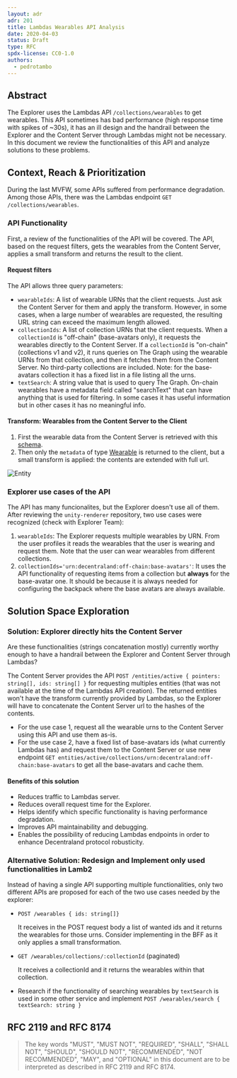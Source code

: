 ```yaml
---
layout: adr
adr: 201
title: Lambdas Wearables API Analysis
date: 2020-04-03
status: Draft
type: RFC
spdx-license: CC0-1.0
authors:
  - pedrotambo
---
```


## Abstract

The Explorer uses the Lambdas API `/collections/wearables` to get wearables. This API sometimes has bad performance (high response time with spikes of ~30s), it has an ill design and the handrail between the Explorer and the Content Server through Lambdas might not be necessary. In this document we review the functionalities of this API and analyze solutions to these problems.

## Context, Reach & Prioritization

During the last MVFW, some APIs suffered from performance degradation. Among those APIs, there was the Lambdas endpoint `GET /collections/wearables`.

### API Functionality
First, a review of the functionalities of the API will be covered. The API, based on the request filters, gets the wearables from the Content Server, applies a small transform and returns the result to the client.

#### Request filters
The API allows three query parameters:

- `wearableIds`: A list of wearable URNs that the client requests. Just ask the Content Server for them and apply the transform. However, in some cases, when a large number of wearables are requested, the resulting URL string can exceed the maximum length allowed.
- `collectionIds`: A list of collection URNs that the client requests. When a `collectionId` is "off-chain" (base-avatars only), it requests the wearables directly to the Content Server. If a `collectionId` is "on-chain" (collections v1 and v2), it runs queries on The Graph using the wearable URNs from that collection, and then it fetches them from the Content Server. No third-party collections are included. Note: for the base-avatars collection it has a fixed list in a file listing all the urns.
- `textSearch`: A string value that is used to query The Graph. On-chain wearables have a metadata field called "searchText" that can have anything that is used for filtering. In some cases it has useful information but in other cases it has no meaningful info.

#### Transform: Wearables from the Content Server to the Client

1. First the wearable data from the Content Server is retrieved with this [schema](https://github.com/decentraland/schemas/blob/main/src/platform/entity.ts#L28-L37).
2. Then only the `metadata` of type [Wearable](https://github.com/decentraland/schemas/blob/main/src/platform/item/wearable/wearable.ts#L18-L26) is returned to the client, but a small transform is applied: the contents are extended with full url.

![Entity](/resources/ADR-201/entity-transform.png)

### Explorer use cases of the API
The API has many funcionalites, but the Explorer doesn't use all of them. After reviewing the `unity-renderer` repository, two use cases were recognized (check with Explorer Team): 
1. `wearableIds`: The Explorer requests multiple wearables by URN. From the user profiles it reads the wearables that the user is wearing and request them. Note that the user can wear wearables from different collections.
2. `collectionIds='urn:decentraland:off-chain:base-avatars'`: It uses the API functionality of requesting items from a collection but **always** for the base-avatar one. It should be because it is always needed for configuring the backpack where the base avatars are always available.


## Solution Space Exploration

### Solution: Explorer directly hits the Content Server

Are these functionalities (strings concatenation mostly) currently worthy enough to have a handrail between the Explorer and Content Server through Lambdas?

The Content Server provides the API `POST /entities/active { pointers: string[], ids: string[] }` for requesting multiples entities (that was not available at the time of the Lambdas API creation). The returned entities won't have the transform currently provided by Lambdas, so the Explorer will have to concatenate the Content Server url to the hashes of the contents.
- For the use case 1, request all the wearable urns to the Content Server using this API and use them as-is.
- For the use case 2, have a fixed list of base-avatars ids (what currently Lambdas has) and request them to the Content Server or use new endpoint `GET entities/active/collections/urn:decentraland:off-chain:base-avatars` to get all the base-avatars and cache them.

#### Benefits of this solution
- Reduces traffic to Lambdas server.
- Reduces overall request time for the Explorer.
- Helps identify which specific functionality is having performance degradation.
- Improves API maintainability and debugging.
- Enables the possibility of reducing Lambdas endpoints in order to enhance Decentraland protocol robusticity.

### Alternative Solution: Redesign and Implement only used functionalities in Lamb2

Instead of having a single API supporting multiple functionalities, only two different APIs are proposed for each of the two use cases needed by the explorer:
- `POST /wearables { ids: string[]}`

  It receives in the POST request body a list of wanted ids and it returns the wearables for those urns. Consider implementing in the BFF as it only applies a small transformation.

- `GET /wearables/collections/:collectionId` (paginated)
  
  It receives a collectionId and it returns the wearables within that collection.

- Research if the functionality of searching wearables by `textSearch` is used in some other service and implement `POST /wearables/search { textSearch: string }`




## RFC 2119 and RFC 8174

> The key words "MUST", "MUST NOT", "REQUIRED", "SHALL", "SHALL NOT", "SHOULD", "SHOULD NOT", "RECOMMENDED", "NOT RECOMMENDED", "MAY", and "OPTIONAL" in this document are to be interpreted as described in RFC 2119 and RFC 8174.